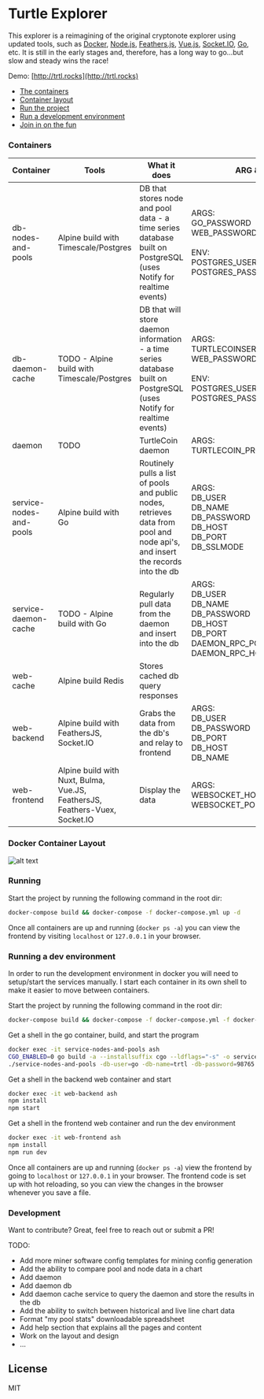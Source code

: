 # Turtle Explorer

This explorer is a reimagining of the original cryptonote explorer using updated tools, such as [Docker](https://www.docker.com/), [Node.js](https://nodejs.org), [Feathers.js](https://feathersjs.com/), [Vue.js](https://vuejs.org/), [Socket.IO](https://socket.io/), [Go](https://golang.org/), etc. It is still in the early stages and, therefore, has a long way to go...but slow and steady wins the race!

Demo: [http://trtl.rocks](http://trtl.rocks)

- [The containers](#containers)
- [Container layout](#docker-container-layout)
- [Run the project](#running)
- [Run a development environment](#running-a-dev-environment)
- [Join in on the fun](#development)

### Containers
| Container | Tools | What it does | ARG & ENV |
| ------ | ------ | ------ | ------ |
| db-nodes-and-pools | Alpine build with Timescale/Postgres | DB that stores node and pool data - a time series database built on PostgreSQL (uses Notify for realtime events) | ARGS:<br/>GO_PASSWORD<br/>WEB_PASSWORD<br/><br/>ENV:<br/>POSTGRES_USER<br/>POSTGRES_PASSWORD |
| db-daemon-cache | TODO - Alpine build with Timescale/Postgres | DB that will store daemon information - a time series database built on PostgreSQL (uses Notify for realtime events) | ARGS:<br/>TURTLECOINSERVICE_PASSWORD<br/>WEB_PASSWORD<br/><br/>ENV:<br/>POSTGRES_USER<br/>POSTGRES_PASSWORD |
| daemon | TODO | TurtleCoin daemon | ARGS:<br/>TURTLECOIN_PROGRAM |
| service-nodes-and-pools | Alpine build with Go | Routinely pulls a list of pools and public nodes, retrieves data from pool and node api's, and insert the records into the db | ARGS:<br/>DB_USER<br/>DB_NAME<br/>DB_PASSWORD<br/>DB_HOST<br/>DB_PORT<br/>DB_SSLMODE |
| service-daemon-cache | TODO - Alpine build with Go | Regularly pull data from the daemon and insert into the db | ARGS:<br/>DB_USER<br/>DB_NAME<br/>DB_PASSWORD<br/>DB_HOST<br/>DB_PORT<br/>DAEMON_RPC_PORT<br/>DAEMON_RPC_HOST |
| web-cache | Alpine build Redis | Stores cached db query responses |
| web-backend | Alpine build with FeathersJS, Socket.IO | Grabs the data from the db's and relay to frontend | ARGS:<br/>DB_USER<br/>DB_PASSWORD<br/>DB_PORT<br/>DB_HOST<br/>DB_NAME |
| web-frontend | Alpine build with Nuxt, Bulma, Vue.JS, FeathersJS, Feathers-Vuex, Socket.IO | Display the data | ARGS:<br/>WEBSOCKET_HOST<br/>WEBSOCKET_PORT |

### Docker Container Layout
![alt text](https://raw.githubusercontent.com/andrewnk/turtle-explorer/master/docker-layout.png "Docker Container Layout")

### Running
Start the project by running the following command in the root dir:
```sh
docker-compose build && docker-compose -f docker-compose.yml up -d
```
Once all containers are up and running (``docker ps -a``) you can view the frontend by visiting `localhost` or `127.0.0.1` in your browser.

### Running a dev environment
In order to run the development environment in docker you will need to setup/start the services manually. I start each container in its own shell to make it easier to move between containers.

Start the project by running the following command in the root dir:
```sh
docker-compose build && docker-compose -f docker-compose.yml -f docker-compose.dev.yml up -d
```

Get a shell in the go container, build, and start the program

```sh
docker exec -it service-nodes-and-pools ash
CGO_ENABLED=0 go build -a --installsuffix cgo --ldflags="-s" -o service-nodes-and-pools
./service-nodes-and-pools -db-user=go -db-name=trtl -db-password=98765 -db-host=db-nodes-and-pools -db-port=5432 -db-ssl-mode=disable
```

Get a shell in the backend web container and start
```sh
docker exec -it web-backend ash
npm install
npm start
```

Get a shell in the frontend web container and run the dev environment
```sh
docker exec -it web-frontend ash
npm install
npm run dev
```

Once all containers are up and running (`docker ps -a`) view the frontend by going to `localhost` or `127.0.0.1` in your browser. The frontend code is set up with hot reloading, so you can view the changes in the browser whenever you save a file.

### Development
Want to contribute? Great, feel free to reach out or submit a PR! 

TODO:
 - Add more miner software config templates for mining config generation
 - Add the ability to compare pool and node data in a chart
 - Add daemon
 - Add daemon db
 - Add daemon cache service to query the daemon and store the results in the db
 - Add the ability to switch between historical and live line chart data
 - Format "my pool stats" downloadable spreadsheet
 - Add help section that explains all the pages and content
 - Work on the layout and design
 - ...

License
----
MIT
